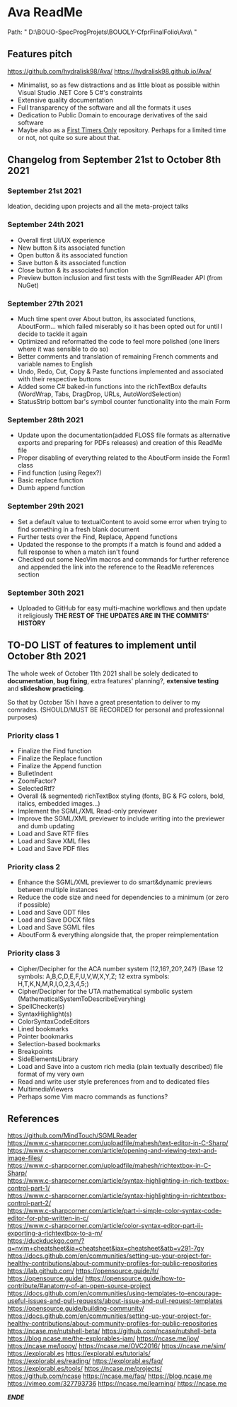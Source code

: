 # Ava ReadMe

Path: " D:\BOUO-SpecProgProjets\BOUOLY-CfprFinalFolio\Ava\ "  

## Features pitch

https://github.com/hydralisk98/Ava/
https://hydralisk98.github.io/Ava/
* Minimalist, so as few distractions and as little bloat as possible within Visual Studio .NET Core 5 C#'s constraints
* Extensive quality documentation
* Full transparency of the software and all the formats it uses
* Dedication to Public Domain to encourage derivatives of the said software
* Maybe also as a [First Timers Only](https://www.firsttimersonly.com/) repository. Perhaps for a limited time or not, not quite so sure about that.

## Changelog from September 21st to October 8th 2021

### September 21st 2021

Ideation, deciding upon projects and all the meta-project talks

### September 24th 2021

* Overall first UI/UX experience
* New button & its associated function
* Open button & its associated function
* Save button & its associated function
* Close button & its associated function
* Preview button inclusion and first tests with the SgmlReader API (from NuGet)

### September 27th 2021

* Much time spent over About button, its associated functions, AboutForm... which failed miserably so it has been opted out for until I decide to tackle it again
* Optimized and reformatted the code to feel more polished (one liners where it was sensible to do so)
* Better comments and translation of remaining French comments and variable names to English 
* Undo, Redo, Cut, Copy & Paste functions implemented and associated with their respective buttons
* Added some C# baked-in functions into the richTextBox defaults (WordWrap, Tabs, DragDrop, URLs, AutoWordSelection)
* StatusStrip bottom bar's symbol counter functionality into the main Form

### September 28th 2021

* Update upon the documentation(added FLOSS file formats as alternative exports and preparing for PDFs releases) and creation of this ReadMe file
* Proper disabling of everything related to the AboutForm inside the Form1 class
* Find function (using Regex?)
* Basic replace function
* Dumb append function

### September 29th 2021

* Set a default value to textualContent to avoid some error when trying to find something in a fresh blank document
* Further tests over the Find, Replace, Append functions
* Updated the response to the prompts if a match is found and added a full response to when a match isn't found
* Checked out some NeoVim macros and commands for further reference and appended the link into the reference to the ReadMe references section

### September 30th 2021

* Uploaded to GitHub for easy multi-machine workflows and then update it religiously
**THE REST OF THE UPDATES ARE IN THE COMMITS' HISTORY**

## TO-DO LIST of features to implement until October 8th 2021

The whole week of October 11th 2021 shall be solely dedicated to **documentation**, **bug fixing**, extra features' planning?, **extensive testing** and **slideshow practicing**.

So that by October 15h I have a great presentation to deliver to my comrades. (SHOULD/MUST BE RECORDED for personal and professionnal purposes)

### Priority class 1

* Finalize the Find function
* Finalize the Replace function
* Finalize the Append function
* BulletIndent
* ZoomFactor?
* SelectedRtf?
* Overall (& segmented) richTextBox styling
(fonts, BG & FG colors, bold, italics, embedded images...)
* Implement the SGML/XML Read-only previewer
* Improve the SGML/XML previewer to include writing into the previewer and dumb updating
* Load and Save RTF files
* Load and Save XML files
* Load and Save PDF files

### Priority class 2

* Enhance the SGML/XML previewer to do smart&dynamic previews between multiple instances
* Reduce the code size and need for dependencies to a minimum (or zero if possible)
* Load and Save ODT files
* Load and Save DOCX files
* Load and Save SGML files
* AboutForm & everything alongside that, the proper reimplementation

### Priority class 3

* Cipher/Decipher for the ACA number system (12,16?,20?,24?) (Base 12 symbols: A,B,C,D,E,F,U,V,W,X,Y,Z; 12 extra symbols: H,T,K,N,M,R,I,O,2,3,4,5;)
* Cipher/Decipher for the UTA mathematical symbolic system (MathematicalSystemToDescribeEveryhing)
* SpellChecker(s)
* SyntaxHighlight(s)
* ColorSyntaxCodeEditors
* Lined bookmarks
* Pointer bookmarks
* Selection-based bookmarks
* Breakpoints
* SideElementsLibrary
* Load and Save into a custom rich media (plain textually described) file format of my very own
* Read and write user style preferences from and to dedicated files
* MultimediaViewers
* Perhaps some Vim macro commands as functions?

## References

https://github.com/MindTouch/SGMLReader  
https://www.c-sharpcorner.com/uploadfile/mahesh/text-editor-in-C-Sharp/  
https://www.c-sharpcorner.com/article/opening-and-viewing-text-and-image-files/  
https://www.c-sharpcorner.com/uploadfile/mahesh/richtextbox-in-C-Sharp/  
https://www.c-sharpcorner.com/article/syntax-highlighting-in-rich-textbox-control-part-1/  
https://www.c-sharpcorner.com/article/syntax-highlighting-in-richtextbox-control-part-2/  
https://www.c-sharpcorner.com/article/part-i-simple-color-syntax-code-editor-for-php-written-in-c/  
https://www.c-sharpcorner.com/article/color-syntax-editor-part-ii-exporting-a-richtextbox-to-a-m/  
https://duckduckgo.com/?q=nvim+cheatsheet&ia=cheatsheet&iax=cheatsheet&atb=v291-7gy
https://docs.github.com/en/communities/setting-up-your-project-for-healthy-contributions/about-community-profiles-for-public-repositories
https://lab.github.com/
https://opensource.guide/fr/
https://opensource.guide/
https://opensource.guide/how-to-contribute/#anatomy-of-an-open-source-project
https://docs.github.com/en/communities/using-templates-to-encourage-useful-issues-and-pull-requests/about-issue-and-pull-request-templates
https://opensource.guide/building-community/
https://docs.github.com/en/communities/setting-up-your-project-for-healthy-contributions/about-community-profiles-for-public-repositories
https://ncase.me/nutshell-beta/
https://github.com/ncase/nutshell-beta
https://blog.ncase.me/the-explorables-jam/
https://ncase.me/joy/
https://ncase.me/loopy/
https://ncase.me/OVC2016/
https://ncase.me/sim/
https://explorabl.es
https://explorabl.es/tutorials/
https://explorabl.es/reading/
https://explorabl.es/faq/
https://explorabl.es/tools/
https://ncase.me/projects/
https://github.com/ncase
https://ncase.me/faq/
https://blog.ncase.me
https://vimeo.com/327793736
https://ncase.me/learning/
https://ncase.me

***ENDE***